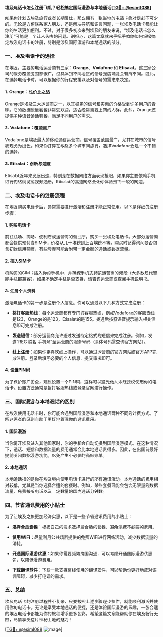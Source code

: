 **埃及电话卡怎么注册飞机？轻松搞定国际漫游与本地通话[[TG💪+ @esim1088](https://t.me/s/esim1088)]**

如果你计划去埃及旅行或者长期居住，那么拥有一张当地的电话卡绝对是必不可少的。无论是方便联系家人朋友，还是解决导航和语言问题，一张埃及电话卡都能让你的生活更加便利。不过，对于很多初次来到埃及的朋友来说，“埃及电话卡怎么注册”可能是一个让人头疼的问题。别担心，这篇文章就来手把手教你如何轻松搞定埃及电话卡的注册，特别是涉及国际漫游和本地通话的部分。

### 一、埃及电话卡的选择

在埃及，主要的电话运营商有三家：**Orange**、**Vodafone** 和 **Etisalat**。这三家公司的服务覆盖范围都很广，但具体到不同地区的信号强度可能会有所不同。因此，在选择电话卡时，可以根据你的行程安排以及对信号的需求来决定。

#### 1. Orange：性价比之选
Orange是埃及三大运营商之一，以其稳定的信号和实惠的价格受到许多用户的青睐。它的数据流量套餐非常受欢迎，适合经常需要上网的人群。此外，Orange还提供多种语音通话套餐，满足不同用户的需求。

#### 2. Vodafone：覆盖面广
Vodafone是埃及最大的移动通信运营商，信号覆盖范围最广，尤其在城市的信号表现尤为出色。如果你打算在埃及多个城市间旅行，选择Vodafone会是一个不错的选择。

#### 3. Etisalat：创新与速度
Etisalat近年来发展迅速，特别是在数据网络方面表现抢眼。如果你主要依赖手机进行网络浏览或视频通话，Etisalat的高速网络会让你体验到飞一般的网速。

### 二、埃及电话卡的注册流程

在埃及购买电话卡后，通常需要进行激活和注册才能正常使用。以下是详细的注册步骤：

#### 1. 购买电话卡
前往机场、商场、便利店或运营商的营业厅，购买一张埃及电话卡。大部分运营商都会提供预付费SIM卡，价格从几十埃镑到上百埃镑不等。购买时记得询问是否包含初始信用额度，有些套餐可能会附带一定金额的通话或数据流量。

#### 2. 插入SIM卡
将购买的SIM卡插入你的手机中，并确保手机支持该运营商的频段（大多数现代智能手机都兼容）。如果不确定手机是否支持，请咨询运营商或查阅手机说明书。

#### 3. 注册个人资料
激活电话卡的第一步是注册个人信息。你可以通过以下几种方式完成注册：

- **拨打客服热线**：每个运营商都有专门的客服热线，例如Vodafone的客服热线是123，Orange的是123，Etisalat的是155。拨通后按照语音提示输入相关信息即可完成注册。
  
- **发送短信**：部分运营商允许通过发送特定格式的短信来完成注册。例如，发送“REG 姓名 手机号”至运营商的服务号码（具体号码需查询官方网站）。

- **线上注册**：如果你更喜欢线上操作，可以通过运营商的官方网站或官方APP完成注册。登录后填写必要的个人信息，提交审核即可。

#### 4. 设置PIN码
为了保护账户安全，建议设置一个PIN码。这样可以避免他人未经授权使用你的电话卡。设置方法通常是拨打客服热线或登录官网进行操作。

### 三、国际漫游与本地通话的区别

在埃及使用电话卡时，你可能会遇到国际漫游和本地通话两种不同的计费方式。了解这两者的区别有助于更好地管理你的通讯费用。

#### 1. 国际漫游
当你离开埃及进入其他国家时，你的手机会自动切换到国际漫游模式。在这种情况下，通话、短信和数据流量的费用通常会比本地通话贵得多。因此，在出国前最好提前关闭数据漫游功能，以免产生不必要的高额账单。

#### 2. 本地通话
本地通话指的是你在埃及境内使用电话卡进行的所有通讯活动。本地通话的费用相对较低，尤其是当你选择合适的套餐时。例如，某些套餐可能会包含无限量的数据流量、免费接听电话以及一定数量的国内通话分钟数。

### 四、节省通讯费用的小贴士

为了让埃及之旅更加经济实惠，以下是一些节省通讯费用的小贴士：

- **选择合适套餐**：根据自己的需求选择最合适的套餐，避免浪费不必要的费用。
  
- **使用WiFi**：尽量利用公共场所提供的免费WiFi进行网络活动，减少数据流量的消耗。
  
- **开通国际漫游优惠**：如果你需要频繁跨国沟通，可以考虑开通国际漫游优惠包，以降低漫游费用。

- **下载翻译软件**：下载一款支持离线使用的翻译软件，可以帮助你更好地应对语言障碍，减少打电话的需求。

### 五、总结

埃及电话卡的注册过程并不复杂，只要按照上述步骤逐步操作，就能顺利激活并使用你的电话卡。无论是享受本地通话的便捷，还是体验国际漫游的乐趣，一张合适的埃及电话卡都能为你的旅程增添更多色彩。希望这篇文章能帮助你在埃及畅行无阻，尽情享受这片神秘土地的魅力！

[[TG💪+ @esim1088](https://t.me/s/esim1088) ![Image](https://i.postimg.cc/4NQfJmqS/Snipaste-2025-05-13-00-14-12.png)]